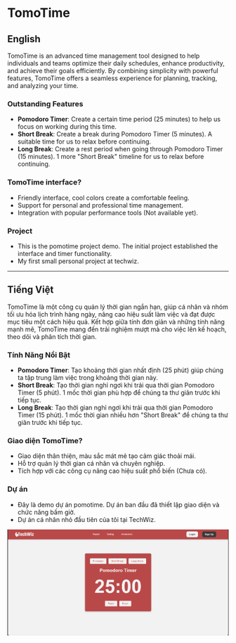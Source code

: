 # TomoTime

## English

TomoTime is an advanced time management tool designed to help individuals and teams optimize their daily schedules, enhance productivity, and achieve their goals efficiently. By combining simplicity with powerful features, TomoTime offers a seamless experience for planning, tracking, and analyzing your time.

### Outstanding Features
- **Pomodoro Timer**: Create a certain time period (25 minutes) to help us focus on working during this time.
- **Short Break**: Create a break during Pomodoro Timer (5 minutes). A suitable time for us to relax before continuing.
- **Long Break**: Create a rest period when going through Pomodoro Timer (15 minutes). 1 more "Short Break" timeline for us to relax before continuing.

### TomoTime interface?
- Friendly interface, cool colors create a comfortable feeling.
- Support for personal and professional time management.
- Integration with popular performance tools (Not available yet).

### Project
- This is the pomotime project demo. The initial project established the interface and timer functionality.  
- My first small personal project at techwiz.

---

## Tiếng Việt

TomoTime là một công cụ quản lý thời gian ngắn hạn, giúp cá nhân và nhóm tối ưu hóa lịch trình hàng ngày, nâng cao hiệu suất làm việc và đạt được mục tiêu một cách hiệu quả. Kết hợp giữa tính đơn giản và những tính năng mạnh mẽ, TomoTime mang đến trải nghiệm mượt mà cho việc lên kế hoạch, theo dõi và phân tích thời gian.

### Tính Năng Nổi Bật
- **Pomodoro Timer**: Tạo khoảng thời gian nhất định (25 phút) giúp chúng ta tập trung làm việc trong khoảng thời gian này.
- **Short Break**: Tạo thời gian nghỉ ngơi khi trải qua thời gian Pomodoro Timer (5 phút). 1 mốc thời gian phù hợp để chúng ta thư giãn trước khi tiếp tục.
- **Long Break**: Tạo thời gian nghỉ ngơi khi trải qua thời gian Pomodoro Timer (15 phút). 1 mốc thời gian nhiều hơn "Short Break" để chúng ta thư giãn trước khi tiếp tục.

### Giao diện TomoTime?
- Giao diện thân thiện, màu sắc mát mẻ tạo cảm giác thoải mái.
- Hỗ trợ quản lý thời gian cá nhân và chuyên nghiệp.
- Tích hợp với các công cụ nâng cao hiệu suất phổ biến (Chưa có).

### Dự án
- Đây là demo dự án pomotime. Dự án ban đầu đã thiết lập giao diện và chức năng bấm giờ.  
- Dự án cá nhân nhỏ đầu tiên của tôi tại TechWiz.

![Demo](demo.gif)

